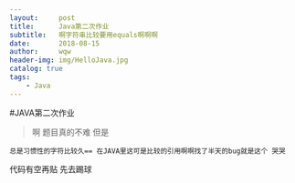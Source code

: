 ```yaml
---
layout:     post
title:      Java第二次作业
subtitle:   啊字符串比较要用equals啊啊啊
date:       2018-08-15
author:     wqw
header-img: img/HelloJava.jpg
catalog: true
tags:
    - Java
---
```


#JAVA第二次作业

>啊
>题目真的不难
>但是

`总是习惯性的字符比较久== 在JAVA里这可是比较的引用啊啊找了半天的bug就是这个 哭哭`

代码有空再贴 先去踢球